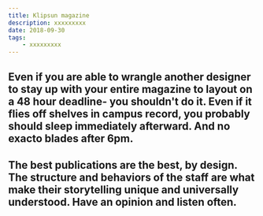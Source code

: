 ```yaml
---
title: Klipsun magazine
description: xxxxxxxxx
date: 2018-09-30
tags: 
    - xxxxxxxxx
---
```


Even if you are able to wrangle another designer to stay up with your entire magazine to layout on a 48 hour deadline- you shouldn't do it. Even if it flies off shelves in campus record, you probably should sleep immediately afterward. And no exacto blades after 6pm.
-
The best publications are the best, by design. The structure and behaviors of the staff are what make their storytelling unique and universally understood. Have an opinion and listen often.
- 